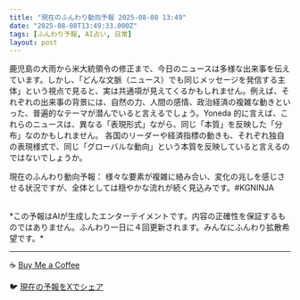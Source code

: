 ```yaml
---
title: "現在のふんわり動向予報 2025-08-08 13:49"
date: "2025-08-08T13:49:33.000Z"
tags: [ふんわり予報, AI占い, 日常]
layout: post
---
```


鹿児島の大雨から米大統領令の修正まで、今日のニュースは多様な出来事を伝えています。しかし、「どんな文脈（ニュース）でも同じメッセージを発信する主体」という視点で見ると、実は共通項が見えてくるかもしれません。例えば、それぞれの出来事の背景には、自然の力、人間の感情、政治経済の複雑な動きといった、普遍的なテーマが潜んでいると言えるでしょう。Yoneda 的に言えば、これらのニュースは、異なる「表現形式」ながら、同じ「本質」を反映した「分布」なのかもしれません。  各国のリーダーや経済指標の動きも、それぞれ独自の表現様式で、同じ「グローバルな動向」という本質を反映していると言えるのではないでしょうか。

現在のふんわり動向予報：
様々な要素が複雑に絡み合い、変化の兆しを感じさせる状況ですが、全体としては穏やかな流れが続く見込みです。#KGNINJA

<br>
*この予報はAIが生成したエンターテイメントです。内容の正確性を保証するものではありません。ふんわり一日に４回更新されます。みんなにふんわり拡散希望です。*

---
☕️ [Buy Me a Coffee](https://www.buymeacoffee.com/kgninja)

🐦 [現在の予報をXでシェア](https://twitter.com/intent/tweet?text=%E7%8F%BE%E5%9C%A8%E3%81%AE%E3%81%B5%E3%82%93%E3%82%8F%E3%82%8A%E4%BA%88%E5%A0%B1%3A%20%E3%80%8C%E9%B9%BF%E5%85%90%E5%B3%B6%E3%81%AE%E5%A4%A7%E9%9B%A8%E3%81%8B%E3%82%89%E7%B1%B3%E5%A4%A7%E7%B5%B1%E9%A0%98%E4%BB%A4%E3%81%AE%E4%BF%AE%E6%AD%A3%E3%81%BE%E3%81%A7%E3%80%81%E4%BB%8A%E6%97%A5%E3%81%AE%E3%83%8B%E3%83%A5%E3%83%BC%E3%82%B9%E3%81%AF%E5%A4%9A%E6%A7%98%E3%81%AA%E5%87%BA%E6%9D%A5%E4%BA%8B%E3%82%92%E4%BC%9D%E3%81%88%E3%81%A6%E3%81%84%E3%81%BE%E3%81%99%E3%80%82%E3%80%8D%23KGNINJA%20%E7%B6%9A%E3%81%8D%E3%81%AF%E3%83%96%E3%83%AD%E3%82%B0%E3%81%A7%EF%BC%81%F0%9F%91%87&url=https%3A%2F%2Fkg-ninja.github.io%2FFunwariyoso%2F)
